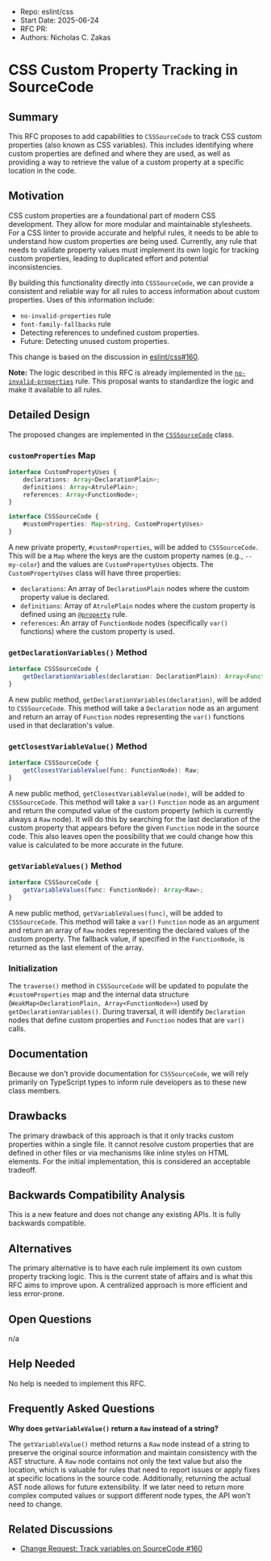 - Repo: eslint/css
- Start Date: 2025-06-24
- RFC PR:
- Authors: Nicholas C. Zakas

# CSS Custom Property Tracking in SourceCode

## Summary

This RFC proposes to add capabilities to `CSSSourceCode` to track CSS custom properties (also known as CSS variables). This includes identifying where custom properties are defined and where they are used, as well as providing a way to retrieve the value of a custom property at a specific location in the code.

## Motivation

CSS custom properties are a foundational part of modern CSS development. They allow for more modular and maintainable stylesheets. For a CSS linter to provide accurate and helpful rules, it needs to be able to understand how custom properties are being used. Currently, any rule that needs to validate property values must implement its own logic for tracking custom properties, leading to duplicated effort and potential inconsistencies.

By building this functionality directly into `CSSSourceCode`, we can provide a consistent and reliable way for all rules to access information about custom properties. Uses of this information include:

*   `no-invalid-properties` rule
*   `font-family-fallbacks` rule
*   Detecting references to undefined custom properties.
*   Future: Detecting unused custom properties.

This change is based on the discussion in [eslint/css#160](https://github.com/eslint/css/issues/160).

**Note:** The logic described in this RFC is already implemented in the [`no-invalid-properties`](https://github.com/eslint/css/blob/main/docs/rules/no-invalid-properties.md) rule. This proposal wants to standardize the logic and make it available to all rules.

## Detailed Design

The proposed changes are implemented in the [`CSSSourceCode`](https://github.com/eslint/css/blob/main/src/languages/css-source-code.js) class.

### `customProperties` Map

```ts
interface CustomPropertyUses {
    declarations: Array<DeclarationPlain>;
    definitions: Array<AtrulePlain>;
    references: Array<FunctionNode>;
}

interface CSSSourceCode {
    #customProperties: Map<string, CustomPropertyUses>
}
```

A new private property, `#customProperties`, will be added to `CSSSourceCode`. This will be a `Map` where the keys are the custom property names (e.g., `--my-color`) and the values are `CustomPropertyUses` objects. The `CustomPropertyUses` class will have three properties:

*   `declarations`: An array of `DeclarationPlain` nodes where the custom property value is declared.
*   `definitions`: Array of `AtrulePlain` nodes where the custom property is defined using an [`@property`](https://developer.mozilla.org/en-US/docs/Web/CSS/@property) rule.
*   `references`: An array of `FunctionNode` nodes (specifically `var()` functions) where the custom property is used.

### `getDeclarationVariables()` Method

```ts
interface CSSSourceCode {
    getDeclarationVariables(declaration: DeclarationPlain): Array<Function>;
}
```

A new public method, `getDeclarationVariables(declaration)`, will be added to `CSSSourceCode`. This method will take a `Declaration` node as an argument and return an array of `Function` nodes representing the `var()` functions used in that declaration's value.

### `getClosestVariableValue()` Method

```ts
interface CSSSourceCode {
    getClosestVariableValue(func: FunctionNode): Raw;
}
```

A new public method, `getClosestVariableValue(node)`, will be added to `CSSSourceCode`. This method will take a `var()` `Function` node as an argument and return the computed value of the custom property (which is currently always a `Raw` node). It will do this by searching for the last declaration of the custom property that appears before the given `Function` node in the source code. This also leaves open the possibility that we could change how this value is calculated to be more accurate in the future.

### `getVariableValues()` Method

```ts
interface CSSSourceCode {
    getVariableValues(func: FunctionNode): Array<Raw>;
}
```

A new public method, `getVariableValues(func)`, will be added to `CSSSourceCode`. This method will take a `var()` `Function` node as an argument and return an array of `Raw` nodes representing the declared values of the custom property. The fallback value, if specified in the `FunctionNode`, is returned as the last element of the array. 

### Initialization

The `traverse()` method in `CSSSourceCode` will be updated to populate the `#customProperties` map and the internal data structure (`WeakMap<DeclarationPlain, Array<FunctionNode>>`) used by `getDeclarationVariables()`. During traversal, it will identify `Declaration` nodes that define custom properties and `Function` nodes that are `var()` calls.

## Documentation

Because we don't provide documentation for `CSSSourceCode`, we will rely primarily on TypeScript types to inform rule developers as to these new class members.

## Drawbacks

The primary drawback of this approach is that it only tracks custom properties within a single file. It cannot resolve custom properties that are defined in other files or via mechanisms like inline styles on HTML elements. For the initial implementation, this is considered an acceptable tradeoff.

## Backwards Compatibility Analysis

This is a new feature and does not change any existing APIs. It is fully backwards compatible.

## Alternatives

The primary alternative is to have each rule implement its own custom property tracking logic. This is the current state of affairs and is what this RFC aims to improve upon. A centralized approach is more efficient and less error-prone.

## Open Questions

n/a

## Help Needed

No help is needed to implement this RFC.

## Frequently Asked Questions

**Why does `getVariableValue()` return a `Raw` instead of a string?**

The `getVariableValue()` method returns a `Raw` node instead of a string to preserve the original source information and maintain consistency with the AST structure. A `Raw` node contains not only the text value but also the location, which is valuable for rules that need to report issues or apply fixes at specific locations in the source code. Additionally, returning the actual AST node allows for future extensibility. If we later need to return more complex computed values or support different node types, the API won't need to change.

## Related Discussions

- [Change Request: Track variables on SourceCode #160](https.github.com/eslint/css/issues/160)
